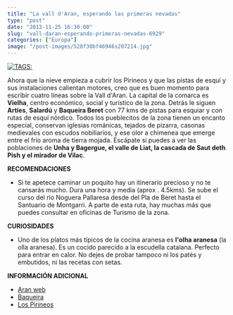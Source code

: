 ```yaml
---
title: "La vall d'Aran, esperando las primeras nevadas"
type: "post"
date: "2013-11-25 16:30:00"
slug: "vall-daran-esperando-primeras-nevadas-6929"
categories: ["Europa"]
image: "/post-images/528f30bf46946s207214.jpg"
---
```


 [ ![ TAGS:](/post-images/528f30bf46946s207214.jpg "La Vall d'Aran by trilanes")](http://www.flickr.com/photos/trilanes/4859118757/sizes/z/in/photostream/)

 [](/wp-content/uploads/2013/11/528f314342430s367304.jpg)Ahora que la nieve empieza a cubrir los Pirineos y que las pistas de esquí y sus instalaciones calientan motores, creo que es buen momento para escribir cuatro líneas sobre la Vall d'Aran. La capital de la comarca es **Vielha**, centro económico, social y turístico de la zona. Detrás le siguen **Arties**, **Salardú** y **Baqueira Beret** con 77 kms de pistas para esquiar y con rutas de esquí nórdico. Todos los pueblecitos de la zona tienen un encanto especial, conservan iglesias románicas, tejados de pizarra, casonas medievales con escudos nobiliarios, y ese olor a chimenea que emerge entre el frío aroma de tierra mojada. Escápate si puedes a ver las poblaciones de **Unha y Bagergue, el valle de Liat, la cascada de Saut deth Pish y el mirador de Vilac**.

 **RECOMENDACIONES**

- Si te apetece caminar un poquito hay un itinerario precioso y no te cansarás mucho. Dura una hora y media (aprox . 4.5kms). Se sube el curso del río Noguera Pallaresa desde del Pla de Beret hasta el Santuario de Montgarri. A parte de esta ruta, hay muchas más que puedes consultar en oficinas de Turismo de la zona.

 **CURIOSIDADES**

- Uno de los platos más típicos de la cocina aranesa es **l'olha aranesa** (la olla aranesa). Es un cocido parecido a la escudella catalana. Perfecto para entrar en calor. No dejes de probar tampoco ni los patés y embutidos, ni las recetas con setas.

 **INFORMACIÓN ADICIONAL**

- [Aran web](http://www.aranweb.com/aranweb.html)
- [Baqueira](http://www.baqueira.es/)
- [ Los Pirineos](http://www.lospirineos.com/pages/valles/localidad.asp?loc=100&cat=7)